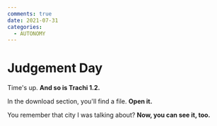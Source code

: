 ```yaml
---
comments: true
date: 2021-07-31
categories:
  - AUTONOMY
---
```


# Judgement Day
Time's up.
**And so is Trachi 1.2.**

In the download section, you'll find a file.
**Open it.**

You remember that city I was talking about?
**Now, you can see it, too.**
